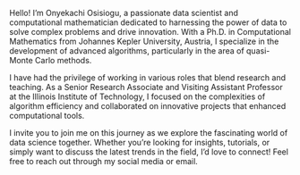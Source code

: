 Hello! I’m Onyekachi Osisiogu, a passionate data scientist and computational mathematician dedicated to harnessing the power of data to solve complex problems and drive innovation. With a Ph.D. in Computational Mathematics from Johannes Kepler University, Austria, I specialize in the development of advanced algorithms, particularly in the area of quasi-Monte Carlo methods.

I have had the privilege of working in various roles that blend research and teaching. As a Senior Research Associate and Visiting Assistant Professor at the Illinois Institute of Technology, I focused on the complexities of algorithm efficiency and collaborated on innovative projects that enhanced computational tools.

I invite you to join me on this journey as we explore the fascinating world of data science together. Whether you’re looking for insights, tutorials, or simply want to discuss the latest trends in the field, I’d love to connect! Feel free to reach out through my social media or email.

